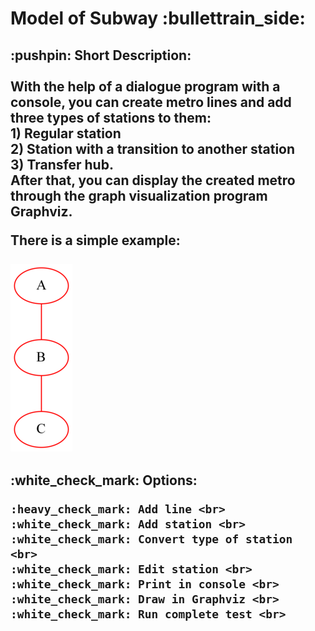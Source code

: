 <h1> Model of Subway :bullettrain_side: </h1>
  <h2>
  <p>
  :pushpin: Short Description: <br> <br>
  With the help of a dialogue program with a console, you can create metro lines and add three types of stations to them: <br> 
  1) Regular station <br>
  2) Station with a transition to another station <br> 
  3) Transfer hub. <br>
  After that, you can display the created metro through the graph visualization program Graphviz.
  </p>
  
  There is a simple example: <br> <br>
  <img src = "https://github.com/Sborzov456/subway-model/blob/master/img/subway.png">
  </h2>
  
  <h2>
  :white_check_mark: Options: <br> 
  
    :heavy_check_mark: Add line <br>
    :white_check_mark: Add station <br>
    :white_check_mark: Convert type of station <br>
    :white_check_mark: Edit station <br>
    :white_check_mark: Print in console <br>
    :white_check_mark: Draw in Graphviz <br>
    :white_check_mark: Run complete test <br>
  
  </h2>
